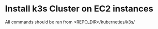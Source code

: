 # Install k3s Cluster on EC2 instances

All commands should be ran from <REPO_DIR>/kuberneties/k3s/
